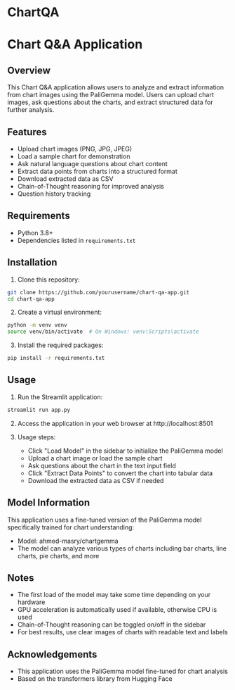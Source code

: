 # ChartQA

# Chart Q&A Application

## Overview
This Chart Q&A application allows users to analyze and extract information from chart images using the PaliGemma model. Users can upload chart images, ask questions about the charts, and extract structured data for further analysis.

## Features
- Upload chart images (PNG, JPG, JPEG)
- Load a sample chart for demonstration
- Ask natural language questions about chart content
- Extract data points from charts into a structured format
- Download extracted data as CSV
- Chain-of-Thought reasoning for improved analysis
- Question history tracking

## Requirements
- Python 3.8+
- Dependencies listed in `requirements.txt`

## Installation

1. Clone this repository:
```bash
git clone https://github.com/yourusername/chart-qa-app.git
cd chart-qa-app
```

2. Create a virtual environment:
```bash
python -m venv venv
source venv/bin/activate  # On Windows: venv\Scripts\activate
```

3. Install the required packages:
```bash
pip install -r requirements.txt
```

## Usage

1. Run the Streamlit application:
```bash
streamlit run app.py
```

2. Access the application in your web browser at http://localhost:8501

3. Usage steps:
   - Click "Load Model" in the sidebar to initialize the PaliGemma model
   - Upload a chart image or load the sample chart
   - Ask questions about the chart in the text input field
   - Click "Extract Data Points" to convert the chart into tabular data
   - Download the extracted data as CSV if needed

## Model Information

This application uses a fine-tuned version of the PaliGemma model specifically trained for chart understanding:
- Model: ahmed-masry/chartgemma
- The model can analyze various types of charts including bar charts, line charts, pie charts, and more

## Notes
- The first load of the model may take some time depending on your hardware
- GPU acceleration is automatically used if available, otherwise CPU is used
- Chain-of-Thought reasoning can be toggled on/off in the sidebar
- For best results, use clear images of charts with readable text and labels


## Acknowledgements
- This application uses the PaliGemma model fine-tuned for chart analysis
- Based on the transformers library from Hugging Face
